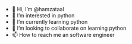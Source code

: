 - 👋 Hi, I’m @hamzataal
- 👀 I’m interested in python
- 🌱 I’m currently learning python
- 💞️ I’m looking to collaborate on learning python 
- 📫 How to reach me an software engineer

<!---
hamzataal/hamzataal is a ✨ special ✨ repository because its `README.md` (this file) appears on your GitHub profile.
You can click the Preview link to take a look at your changes.
--->
